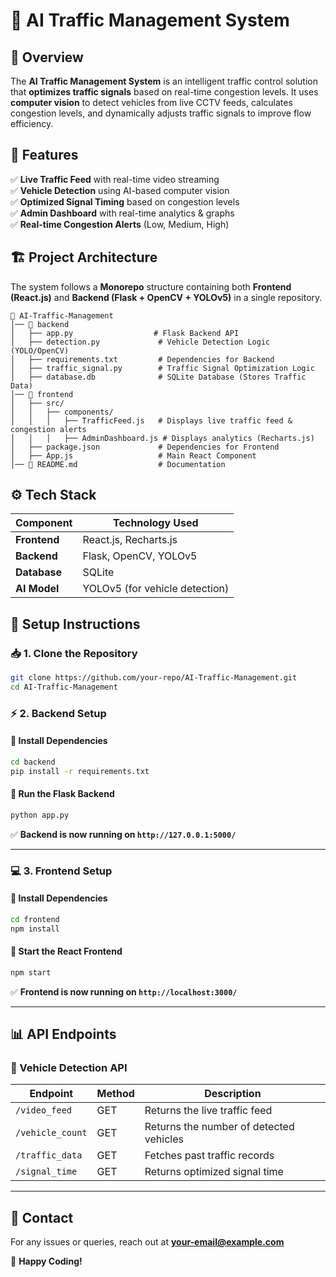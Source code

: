 # 🚦 AI Traffic Management System

## 📌 Overview
The **AI Traffic Management System** is an intelligent traffic control solution that **optimizes traffic signals** based on real-time congestion levels. It uses **computer vision** to detect vehicles from live CCTV feeds, calculates congestion levels, and dynamically adjusts traffic signals to improve flow efficiency.

## 🎯 Features
✅ **Live Traffic Feed** with real-time video streaming  
✅ **Vehicle Detection** using AI-based computer vision  
✅ **Optimized Signal Timing** based on congestion levels  
✅ **Admin Dashboard** with real-time analytics & graphs  
✅ **Real-time Congestion Alerts** (Low, Medium, High)  

## 🏗️ Project Architecture
The system follows a **Monorepo** structure containing both **Frontend (React.js)** and **Backend (Flask + OpenCV + YOLOv5)** in a single repository.

```
📂 AI-Traffic-Management
│── 📂 backend
│   ├── app.py                  # Flask Backend API
│   ├── detection.py             # Vehicle Detection Logic (YOLO/OpenCV)
│   ├── requirements.txt         # Dependencies for Backend
│   ├── traffic_signal.py        # Traffic Signal Optimization Logic
│   ├── database.db              # SQLite Database (Stores Traffic Data)
│── 📂 frontend
│   ├── src/
│   │   ├── components/
│   │   │   ├── TrafficFeed.js   # Displays live traffic feed & congestion alerts
│   │   │   ├── AdminDashboard.js # Displays analytics (Recharts.js)
│   ├── package.json             # Dependencies for Frontend
│   ├── App.js                   # Main React Component
│── 📜 README.md                  # Documentation
```

## ⚙️ Tech Stack
| Component    | Technology Used |
|-------------|----------------|
| **Frontend** | React.js, Recharts.js |
| **Backend** | Flask, OpenCV, YOLOv5 |
| **Database** | SQLite |
| **AI Model** | YOLOv5 (for vehicle detection) |

## 🚀 Setup Instructions

### 📥 1. Clone the Repository
```bash
git clone https://github.com/your-repo/AI-Traffic-Management.git
cd AI-Traffic-Management
```

### ⚡ 2. Backend Setup
#### 🔹 Install Dependencies
```bash
cd backend
pip install -r requirements.txt
```

#### 🔹 Run the Flask Backend
```bash
python app.py
```
✅ **Backend is now running on `http://127.0.0.1:5000/`**

---

### 💻 3. Frontend Setup
#### 🔹 Install Dependencies
```bash
cd frontend
npm install
```

#### 🔹 Start the React Frontend
```bash
npm start
```
✅ **Frontend is now running on `http://localhost:3000/`**

---

## 📊 API Endpoints

### 🚗 Vehicle Detection API
| Endpoint                  | Method | Description |
|---------------------------|--------|-------------|
| `/video_feed`             | GET    | Returns the live traffic feed |
| `/vehicle_count`          | GET    | Returns the number of detected vehicles |
| `/traffic_data`           | GET    | Fetches past traffic records |
| `/signal_time`            | GET    | Returns optimized signal time |

---

## 📧 Contact
For any issues or queries, reach out at **your-email@example.com**  

🚀 **Happy Coding!**
